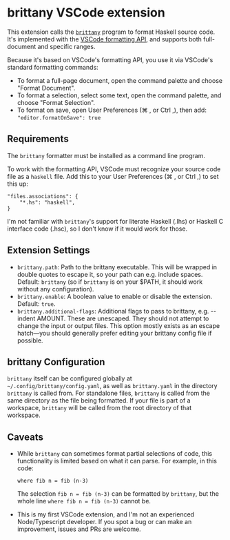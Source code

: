 # brittany VSCode extension

This extension calls the [`brittany`](https://github.com/lspitzner/brittany) program to format Haskell source code. It's implemented with the [VSCode formatting API](https://code.visualstudio.com/blogs/2016/11/15/formatters-best-practices), and supports both full-document and specific ranges.

Because it's based on VSCode's formatting API, you use it via VSCode's standard formatting commands:

* To format a full-page document, open the command palette and choose "Format Document".
* To format a selection, select some text, open the command palette, and choose "Format Selection".
* To format on save, open User Preferences (⌘ , or Ctrl ,), then add: `"editor.formatOnSave": true` 

## Requirements

The `brittany` formatter must be installed as a command line program.

To work with the formatting API, VSCode must recognize your source code file as a `haskell` file. Add this to your User Preferences (⌘ , or Ctrl ,) to set this up:

```
"files.associations": {
    "*.hs": "haskell",
}
```

I'm not familiar with `brittany`'s support for literate Haskell (.lhs) or Haskell C interface code (.hsc), so I don't know if it would work for those.

## Extension Settings

* `brittany.path`: Path to the brittany executable. This will be wrapped in double quotes to escape it, so your path can e.g. include spaces. Default: `brittany` (so if `brittany` is on your $PATH, it should work without any configuration).
* `brittany.enable`: A boolean value to enable or disable the extension. Default: `true`.
* `brittany.additional-flags`: Additional flags to pass to brittany, e.g. --indent AMOUNT. These are unescaped. They should not attempt to change the input or output files. This option mostly exists as an escape hatch—you should generally prefer editing your brittany config file if possible.

## brittany Configuration

`brittany` itself can be configured globally at `~/.config/brittany/config.yaml`, as well as `brittany.yaml` in the directory `brittany` is called from. For standalone files, `brittany` is called from the same directory as the file being formatted. If your file is part of a workspace, `brittany` will be called from the root directory of that workspace. 

## Caveats

* While `brittany` can sometimes format partial selections of code, this functionality is limited based on what it can parse. For example, in this code:
    ```
    where fib n = fib (n-3)
    ```
    The selection `fib n = fib (n-3)` can be formatted by `brittany`, but the whole line `where fib n = fib (n-3)` cannot be.

* This is my first VSCode extension, and I'm not an experienced Node/Typescript developer. If you spot a bug or can make an improvement, issues and PRs are welcome.
